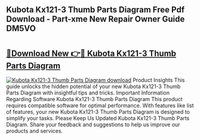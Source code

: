 ## Kubota Kx121-3 Thumb Parts Diagram Free Pdf Download - Part-xme New Repair Owner Guide DM5VO

# <h2><a href="http://dfm79c1.blite.top/?on=Kubota+Kx121-3+Thumb+Parts+Diagram">🔗Download New 👉🔴 Kubota Kx121-3 Thumb Parts Diagram</a></h2>

[![Kubota Kx121-3 Thumb Parts Diagram download](https://i.imgur.com/lujVjoI.png)](http://dfm79c1.blite.top/?on=Kubota+Kx121-3+Thumb+Parts+Diagram)
Product Insights This guide unlocks the hidden potential of your new Kubota Kx121-3 Thumb Parts Diagram with insightful tips and tricks. Important Information Regarding Software Kubota Kx121-3 Thumb Parts Diagram This product requires compatible software for optimal performance. With features like list of features, your new Kubota Kx121-3 Thumb Parts Diagram is designed to simplify your tasks. Please Keep Us Updated Kubota Kx121-3 Thumb Parts Diagram. Share your feedback and suggestions to help us improve our products and services.
